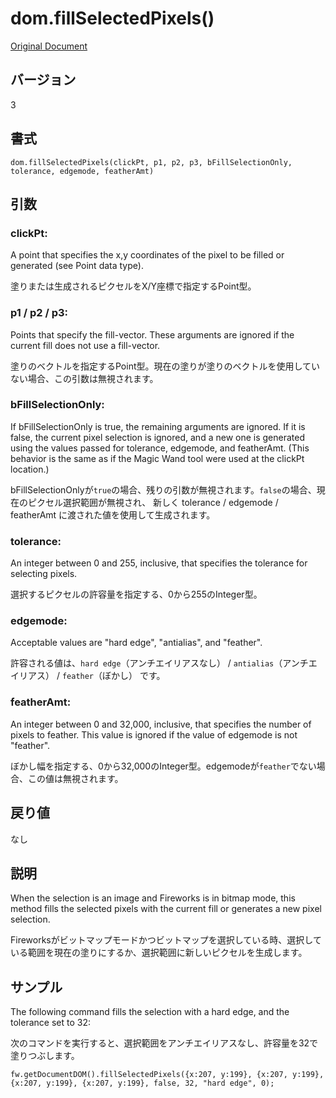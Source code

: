 # dom.fillSelectedPixels()

[Original Document](http://help.adobe.com/en_US/fireworks/cs/extend/WS5b3ccc516d4fbf351e63e3d1183c94856c-7da3.html)

## バージョン

3

## 書式

```
dom.fillSelectedPixels(clickPt, p1, p2, p3, bFillSelectionOnly, tolerance, edgemode, featherAmt)
```

## 引数

### clickPt:

A point that specifies the x,y coordinates of the pixel to be filled or generated (see Point data type).

塗りまたは生成されるピクセルをX/Y座標で指定するPoint型。

### p1 / p2 / p3:

Points that specify the fill-vector. These arguments are ignored if the current fill does not use a fill-vector.

塗りのベクトルを指定するPoint型。現在の塗りが塗りのベクトルを使用していない場合、この引数は無視されます。

### bFillSelectionOnly:

If bFillSelectionOnly is true, the remaining arguments are ignored. If it is false, the current pixel selection is ignored, and a new one is generated using the values passed for tolerance, edgemode, and featherAmt. (This behavior is the same as if the Magic Wand tool were used at the clickPt location.)

bFillSelectionOnlyが```true```の場合、残りの引数が無視されます。```false```の場合、現在のピクセル選択範囲が無視され、	新しく tolerance / edgemode / featherAmt に渡された値を使用して生成されます。

### tolerance:

An integer between 0 and 255, inclusive, that specifies the tolerance for selecting pixels.

選択するピクセルの許容量を指定する、0から255のInteger型。

### edgemode:

Acceptable values are "hard edge", "antialias", and "feather".

許容される値は、```hard edge```（アンチエイリアスなし） / ```antialias```（アンチエイリアス） / ```feather```（ぼかし） です。

### featherAmt:

An integer between 0 and 32,000, inclusive, that specifies the number of pixels to feather. This value is ignored if the value of edgemode is not "feather". 

ぼかし幅を指定する、0から32,000のInteger型。edgemodeが```feather```でない場合、この値は無視されます。

## 戻り値

なし

## 説明

When the selection is an image and Fireworks is in bitmap mode, this method fills the selected pixels with the current fill or generates a new pixel selection.

Fireworksがビットマップモードかつビットマップを選択している時、選択している範囲を現在の塗りにするか、選択範囲に新しいピクセルを生成します。

## サンプル

The following command fills the selection with a hard edge, and the tolerance set to 32:

次のコマンドを実行すると、選択範囲をアンチエイリアスなし、許容量を32で塗りつぶします。

```
fw.getDocumentDOM().fillSelectedPixels({x:207, y:199}, {x:207, y:199}, {x:207, y:199}, {x:207, y:199}, false, 32, "hard edge", 0);
```